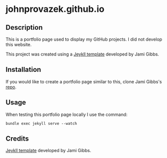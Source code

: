 # johnprovazek.github.io

## Description

This is a portfolio page used to display my GitHub projects. I did not develop this website.

This project was created using a [Jeykll template](https://github.com/jamigibbs/portfolio) developed by Jami Gibbs.

## Installation

If you would like to create a portfolio page similar to this, clone Jami Gibbs's [repo](https://github.com/jamigibbs/portfolio).

## Usage

When testing this portfolio page locally I use the command:

  `bundle exec jekyll serve --watch`

## Credits

[Jeykll template](https://github.com/jamigibbs/portfolio) developed by Jami Gibbs.
